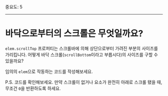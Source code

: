 중요도: 5

---

# 바닥으로부터의 스크롤은 무엇일까요?

`elem.scrollTop` 프로퍼티는 스크롤바에 의해 상단으로부터 가려진 부분의 사이즈를 가리킵니다. 어떻게 바닥 스크롤(`scrollBottom`이라고 부릅시다)의 사이즈를 구할 수 있을까요?

임의의 `elem`으로 작동하는 코드를 작성해보세요.

P.S. 코드를 확인해보세요. 만약 스크롤이 없거나 요소가 완전히 아래로 스크롤 됐을 때, 무조건 `0`을 반환하도록 하세요.
